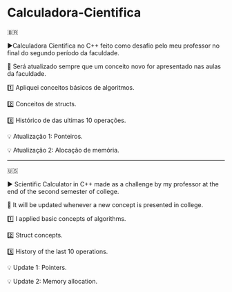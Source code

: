 # Calculadora-Cientifica

:brazil:

:arrow_forward:Calculadora Cientifica no C++ feito como desafio pelo meu professor no final do segundo período da faculdade.

:thinking: Será atualizado sempre que um conceito novo for apresentado nas aulas da faculdade.

:one: Apliquei conceitos básicos de algoritmos.

:two: Conceitos de structs.

:three: Histórico de das ultimas 10 operações.

:bulb: Atualização 1: Ponteiros.

:bulb: Atualização 2: Alocação de memória.

-------------------------------------------------------------------------------------------------------------------------------------

:us:

:arrow_forward: Scientific Calculator in C++ made as a challenge by my professor at the end of the second semester of college.

:thinking: It will be updated whenever a new concept is presented in college.

:one: I applied basic concepts of algorithms.

:two: Struct concepts.

:three: History of the last 10 operations.

:bulb: Update 1: Pointers.

:bulb: Update 2: Memory allocation.